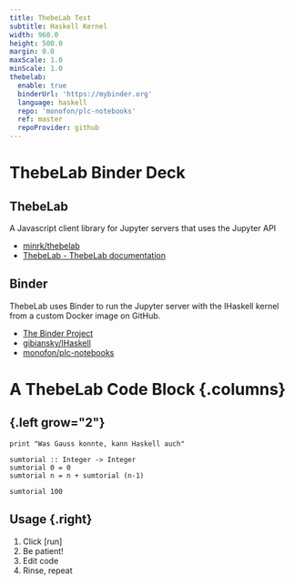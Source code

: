```yaml
---
title: ThebeLab Test
subtitle: Haskell Kernel
width: 960.0
height: 500.0
margin: 0.0
maxScale: 1.0
minScale: 1.0
thebelab:
  enable: true
  binderUrl: 'https://mybinder.org'
  language: haskell
  repo: 'monofon/plc-notebooks'
  ref: master
  repoProvider: github
---
```


# ThebeLab Binder Deck

## ThebeLab

A Javascript client library for Jupyter servers that uses the Jupyter
API

-   [minrk/thebelab](https://github.com/minrk/thebelab)
-   [ThebeLab - ThebeLab
    documentation](https://thebelab.readthedocs.io/en/latest/)

## Binder

ThebeLab uses Binder to run the Jupyter server with the IHaskell kernel
from a custom Docker image on GitHub.

-   [The Binder Project](https://mybinder.org)
-   [gibiansky/IHaskell](https://github.com/gibiansky/IHaskell)
-   [monofon/plc-notebooks](https://github.com/monofon/plc-notebooks)

# A ThebeLab Code Block {.columns}

##  {.left grow="2"}

``` {.haskell data-executable="true" data-language="haskell"}
print "Was Gauss konnte, kann Haskell auch"

sumtorial :: Integer -> Integer
sumtorial 0 = 0
sumtorial n = n + sumtorial (n-1)

sumtorial 100
```

## Usage {.right}

1.  Click \[run\]
2.  Be patient!
3.  Edit code
4.  Rinse, repeat
